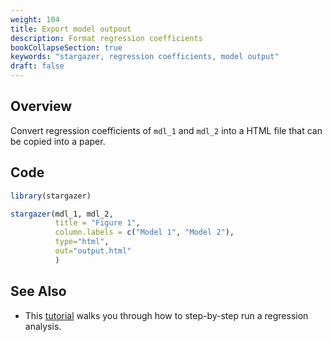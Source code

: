 ```yaml
---
weight: 104
title: Export model outpout
description: Format regression coefficients 
bookCollapseSection: true
keywords: "stargazer, regression coefficients, model output"
draft: false
---
```


## Overview 
Convert regression coefficients of `mdl_1` and `mdl_2` into a HTML file that can be copied into a paper.

## Code 

```R
library(stargazer)

stargazer(mdl_1, mdl_2,
          title = "Figure 1",
          column.labels = c("Model 1", "Model 2"), 
          type="html",
          out="output.html"  
          )
```

## See Also
* This [tutorial](https://dprep.hannesdatta.com/docs/building-blocks/regression-analysis/) walks you through how to step-by-step run a regression analysis.


